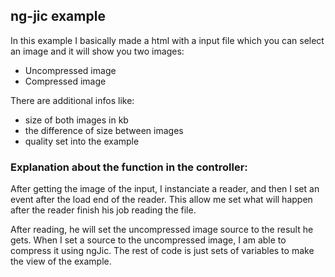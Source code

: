 ## ng-jic example

In this example I basically made a html with a input file which you can
select an image and it will show you two images:

* Uncompressed image
* Compressed image

There are additional infos like:

* size of both images in kb
* the difference of size between images
* quality set into the example

### Explanation about the function in the controller:

After getting the image of the input, I instanciate a reader, 
and then I set an event after the load end of the reader. This allow me
set what will happen after the reader finish his job reading the file.

After reading, he will set the uncompressed image source to the result he gets. When I set a source to the uncompressed image, I am able to compress it using ngJic. The rest of code is 
just sets of variables to make the view of the example.